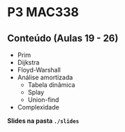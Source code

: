 # P3 MAC338

## Conteúdo (Aulas 19 - 26)
- Prim
- Dijkstra
- Floyd-Warshall
- Análise amortizada
  - Tabela dinâmica
  - Splay
  - Union-find
- Complexidade

**Slides na pasta `./slides`**
